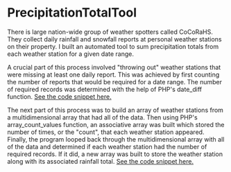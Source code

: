 # PrecipitationTotalTool
There is large nation-wide group of weather spotters called CoCoRaHS.  They collect daily rainfall and snowfall reports at personal weather stations on their property.  I built an automated tool to sum precipitation totals from each weather station for a given date range.

A crucial part of this process involved "throwing out" weather stations that were missing at least one daily report.  This was achieved by first counting the number of reports that would be required for a date range.  The number of required records was determined with the help of PHP's date_diff function.  <a href="https://github.com/pmangione/PrecipitationTotalTool/blob/master/DateRangeRequiredRecordSnippet">See the code snippet here.</a> 

The next part of this process was to build an array of weather stations from a multidimensional array that had all of the data.  Then using PHP's array_count_values function, an associative array was built which stored the number of times, or the "count", that each weather station appeared.  Finally, the program looped back through the multidimensional array with all of the data and determined if each weather station had the number of required records.  If it did, a new array was built to store the weather station along with its associated rainfall total.  <a href = "https://github.com/pmangione/PrecipitationTotalTool/blob/master/ThrowOutMissingRecordsSnippet">See the code snippet here.</a>  

